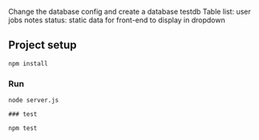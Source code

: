 Change the database config and create a database testdb
Table list:
user
jobs
notes
status: static data for front-end to display in dropdown

## Project setup
```
npm install
```

### Run
```
node server.js

### test

npm test
```

